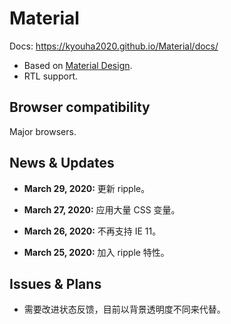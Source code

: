 # Material
Docs: https://kyouha2020.github.io/Material/docs/

* Based on [Material Design](https://material.io/).
* RTL support.

## Browser compatibility
Major browsers.

## News & Updates
* **March 29, 2020:** 更新 ripple。

* **March 27, 2020:** 应用大量 CSS 变量。

* **March 26, 2020:** 不再支持 IE 11。

* **March 25, 2020:** 加入 ripple 特性。

## Issues & Plans
* 需要改进状态反馈，目前以背景透明度不同来代替。
